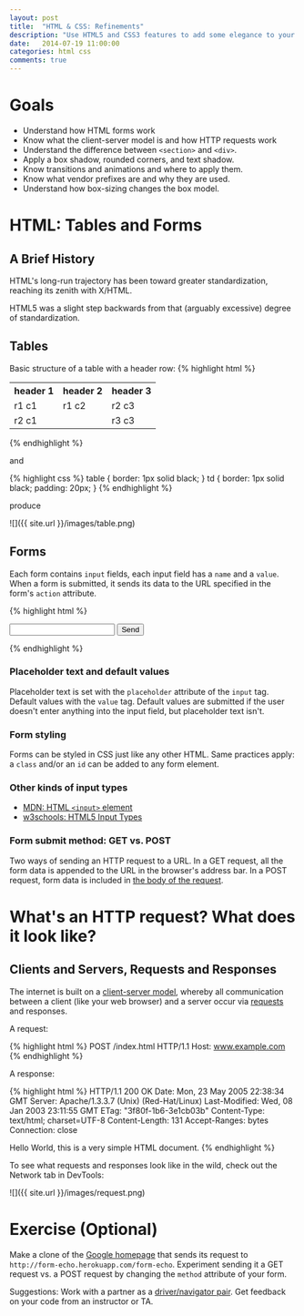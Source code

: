 ```yaml
---
layout: post
title:  "HTML & CSS: Refinements"
description: "Use HTML5 and CSS3 features to add some elegance to your site's UX."
date:   2014-07-19 11:00:00
categories: html css
comments: true
---
```


Goals
=====
* Understand how HTML forms work
* Know what the client-server model is and how HTTP requests work
* Understand the difference between `<section>` and `<div>`.
* Apply a box shadow, rounded corners, and text shadow.
* Know transitions and animations and where to apply them.
* Know what vendor prefixes are and why they are used.
* Understand how box-sizing changes the box model.


HTML: Tables and Forms
=======================

A Brief History
---------------

HTML's long-run trajectory has been toward greater standardization, reaching its zenith with X/HTML. 

HTML5 was a slight step backwards from that (arguably excessive) degree of standardization.

Tables
------
Basic structure of a table with a header row:
{% highlight html %}
<table>
    <tr> <!-- header row -->
        <th>header 1</th> <th>header 2</th> <th>header 3</th>
    </tr>
    <tr> <!-- row 1 -->
        <td> r1 c1 </td> <td> r1 c2  </td> <td> r2 c3 </td>
    </tr>
    <tr> <!-- row 2 -->
        <td> r2 c1 </td> <td>  &nbsp; </td> <td> r3 c3 </td>
    </tr>
</table>
{% endhighlight %}

and

{% highlight css %}
table {
    border: 1px solid black;
}
td {
    border: 1px solid black;
    padding: 20px;
}
{% endhighlight %}

produce

![]({{ site.url }}/images/table.png)

Forms
-----

Each form contains `input` fields, each input field has a `name` and a `value`.  When a form is submitted, it sends its data to the URL specified in the form's `action` attribute.

{% highlight html %}
<form action="<!-- form destination goes here -->" method="get" accept-charset="utf-8">
    <input type="text" name="recipient">  <!-- a text input field named 'recipient' -->
    <!-- input fields go here  -->
    <input type="submit" value="Send"> <!-- submit button  -->
</form>
{% endhighlight %}

### Placeholder text and default values

Placeholder text is set with the `placeholder` attribute of the `input` tag. Default values with the `value` tag. Default values are submitted if the user doesn't enter anything into the input field, but placeholder text isn't.

### Form styling

Forms can be styled in CSS just like any other HTML. Same practices apply: a `class` and/or an `id` can be added to any form element.


### Other kinds of input types

* [MDN: HTML `<input>` element][mdn-input]
* [w3schools: HTML5 Input Types][w3s-input]

[mdn-input]: https://developer.mozilla.org/en-US/docs/Web/HTML/Element/Input
[w3s-input]: http://www.w3schools.com/html/html5_form_input_types.asp

### Form submit method: GET vs. POST

Two ways of sending an HTTP request to a URL. In a GET request, all the form data is appended to the URL in the browser's address bar. In a POST request, form data is included in [the body of the request](https://stackoverflow.com/questions/8417224/how-to-mimic-an-html-form-submission-in-a-post-request). 



What's an HTTP request? What does it look like?
===============================================

Clients and Servers, Requests and Responses
--------------------------------------------

The internet is built on a [client-server model](https://en.wikipedia.org/wiki/Client%E2%80%93server_model), whereby all communication between a client (like your web browser) and a server occur via [requests](https://stackoverflow.com/questions/8417224/how-to-mimic-an-html-form-submission-in-a-post-request?answertab=votes#tab-top) and responses. 

A request:

{% highlight html %}
POST /index.html HTTP/1.1
Host: www.example.com
{% endhighlight %}

A response:

{% highlight html %}
HTTP/1.1 200 OK
Date: Mon, 23 May 2005 22:38:34 GMT
Server: Apache/1.3.3.7 (Unix) (Red-Hat/Linux)
Last-Modified: Wed, 08 Jan 2003 23:11:55 GMT
ETag: "3f80f-1b6-3e1cb03b"
Content-Type: text/html; charset=UTF-8
Content-Length: 131
Accept-Ranges: bytes
Connection: close

<html>
<head>
  <title>An Example Page</title>
</head>
<body>
  Hello World, this is a very simple HTML document.
</body>
</html>
{% endhighlight %}

To see what requests and responses look like in the wild, check out the Network tab in DevTools:

![]({{ site.url }}/images/request.png)



Exercise (Optional)
====================
Make a clone of the [Google homepage](http://www.google.com) that sends its request to `http://form-echo.herokuapp.com/form-echo`. Experiment sending it a GET request vs. a POST request by changing the `method` attribute of your form.

Suggestions: Work with a partner as a [driver/navigator pair][pairing-primer]. Get feedback on your code from an instructor or TA.

[pairing-primer]:http://www.wikihow.com/Pair-Program
